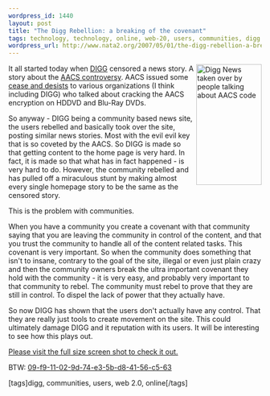 ```yaml
--- 
wordpress_id: 1440
layout: post
title: "The Digg Rebellion: a breaking of the covenant"
tags: technology, technology, online, web-20, users, communities, digg
wordpress_url: http://www.nata2.org/2007/05/01/the-digg-rebellion-a-breaking-of-the-covenant/
---
```

<a href="http://www.flickr.com/photos/natatwo/480879814/" title="Photo Sharing"><img src="http://farm1.static.flickr.com/184/480879814_09717a2419_m.jpg" alt="Digg  News taken over by people talking about AACS code" align="right" height="240" width="130" /></a>It all started today when <a href="http://digg.com">DIGG</a> censored a news story. A story about the <a href="http://www.google.com/url?sa=t&amp;ct=res&amp;cd=1&amp;url=http%3A%2F%2Fwww.chillingeffects.org%2Fnotice.cgi%3FsID%3D3218&amp;ei=MxY4Rq7KKYe4iwHx4JD1DA&amp;usg=AFrqEzeWGk2h0rWvbbyJd7LQs_83E8zakA&amp;sig2=LBve4hXK4rs50QqrYLWxJw">AACS controversy</a>. AACS issued some <a href="http://www.chillingeffects.org/anticircumvention/notice.cgi?NoticeID=7180">cease and desists</a> to various organizations (I think including DIGG) who talked about cracking the AACS encryption on HDDVD and Blu-Ray DVDs.

So anyway - DIGG being a community based news site, the users rebelled and basically took over the site,  posting similar news stories. Most with the evil evil key that is so coveted by the AACS. So DIGG is made so that getting content to the home page is very hard. In fact, it is made so that what has in fact happened - is very hard to do. However, the community rebelled and has pulled off a miraculous stunt by making almost every single homepage story to be the same as the censored story.

This is the problem with communities.

When you have a community you create a covenant with that community saying that you are leaving the community in control of the content, and that you trust the community to handle all of the content related tasks. This covenant is very important. So when the community does something that isn't to insane, contrary to the goal of the site, illegal or even just plain crazy and then the community owners break the ultra important covenant they hold with the community - it is very easy, and probably very important to that community to rebel. The community must rebel to prove that they are still in control. To dispel the lack of power that they actually have.

So now DIGG has shown that the users don't actually have any control. That they are really just tools to create movement on the site. This could ultimately damage DIGG and it reputation with its users. It will be interesting to see how this plays out.

<a href="http://farm1.static.flickr.com/184/480879814_13a94dcccf_o.png">Please visit the full size screen shot to check it out.</a>

BTW: <a href="http://09-f9-11-02-9d-74-e3-5b-d8-41-56-c5-63.com/">09-f9-11-02-9d-74-e3-5b-d8-41-56-c5-63</a>
<p class="wlWriterSmartContent" id="0767317B-992E-4b12-91E0-4F059A8CECA8:1143e8eb-d1e9-4ef4-ad52-8abcf2bc7ece" contenteditable="false" style="margin: 0px; padding: 0px; display: inline">[tags]digg, communities, users, web 2.0, online[/tags]</p>
